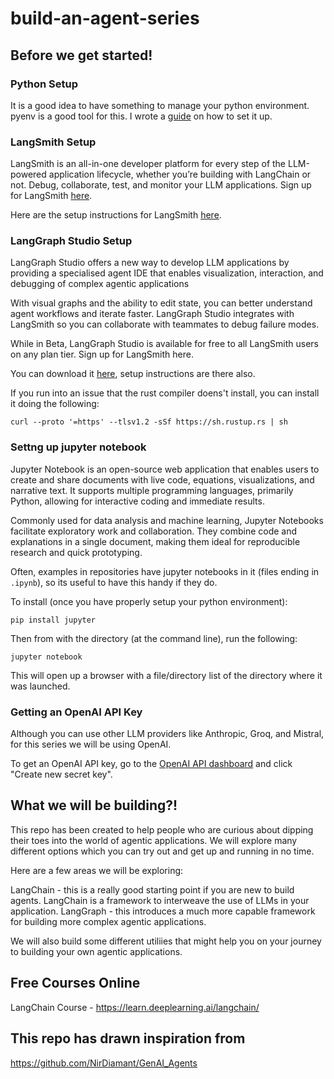 # build-an-agent-series

## Before we get started!

### Python Setup

It is a good idea to have something to manage your python environment. pyenv is a good tool for this. I wrote a [guide](https://justinhennessy.substack.com/p/how-to-get-pyenv-up-and-running) on how to set it up.

### LangSmith Setup

LangSmith is an all-in-one developer platform for every step of the LLM-powered application lifecycle, whether you’re building with LangChain or not.
Debug, collaborate, test, and monitor your LLM applications. Sign up for LangSmith [here](https://www.langchain.com/langsmith).

Here are the setup instructions for LangSmith [here](https://docs.smith.langchain.com/).

### LangGraph Studio Setup

LangGraph Studio offers a new way to develop LLM applications by providing a specialised agent IDE that enables visualization, interaction, and debugging of complex agentic applications

With visual graphs and the ability to edit state, you can better understand agent workflows and iterate faster. LangGraph Studio integrates with LangSmith so you can collaborate with teammates to debug failure modes.

While in Beta, LangGraph Studio is available for free to all LangSmith users on any plan tier. Sign up for LangSmith here.

You can download it [here](https://github.com/langchain-ai/langgraph-studio), setup instructions are there also.

If you run into an issue that the rust compiler doens't install, you can install it doing the following:

```
curl --proto '=https' --tlsv1.2 -sSf https://sh.rustup.rs | sh
```

### Settng up jupyter notebook

Jupyter Notebook is an open-source web application that enables users to create and share documents with live code, equations, visualizations, and narrative text. It supports multiple programming languages, primarily Python, allowing for interactive coding and immediate results.

Commonly used for data analysis and machine learning, Jupyter Notebooks facilitate exploratory work and collaboration. They combine code and explanations in a single document, making them ideal for reproducible research and quick prototyping.

Often, examples in repositories have jupyter notebooks in it (files ending in `.ipynb`), so its useful to have this handy if they do.

To install (once you have properly setup your python environment):

```
pip install jupyter
```

Then from with the directory (at the command line), run the following:

```
jupyter notebook
```

This will open up a browser with a file/directory list of the directory where it was launched.

### Getting an OpenAI API Key

Although you can use other LLM providers like Anthropic, Groq, and Mistral, for this series we will be using OpenAI.

To get an OpenAI API key, go to the [OpenAI API dashboard](https://platform.openai.com/account/api-keys) and click "Create new secret key".

## What we will be building?!

This repo has been created to help people who are curious about dipping their toes into the world of agentic applications. We will explore many different options which you can try out and get up and running in no time.

Here are a few areas we will be exploring:

LangChain - this is a really good starting point if you are new to build agents. LangChain is a framework to interweave the use of LLMs in your application.
LangGraph - this introduces a much more capable framework for building more complex agentic applications.

We will also build some different utiliies that might help you on your journey to building your own agentic applications.

## Free Courses Online

LangChain Course - https://learn.deeplearning.ai/langchain/



## This repo has drawn inspiration from

https://github.com/NirDiamant/GenAI_Agents